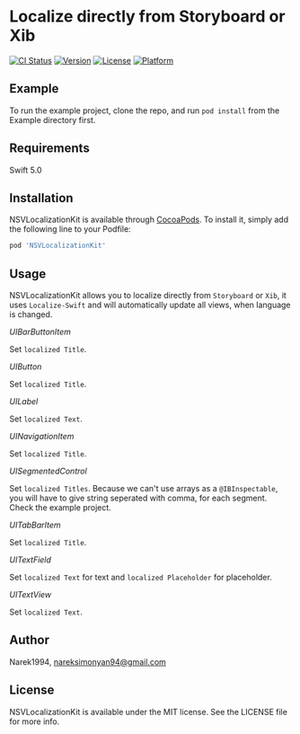 # Localize directly from Storyboard or Xib

[![CI Status](https://img.shields.io/travis/Narek1994/NSVLocalizationKit.svg?style=flat)](https://travis-ci.org/Narek1994/NSVLocalizationKit)
[![Version](https://img.shields.io/cocoapods/v/NSVLocalizationKit.svg?style=flat)](https://cocoapods.org/pods/NSVLocalizationKit)
[![License](https://img.shields.io/cocoapods/l/NSVLocalizationKit.svg?style=flat)](https://cocoapods.org/pods/NSVLocalizationKit)
[![Platform](https://img.shields.io/cocoapods/p/NSVLocalizationKit.svg?style=flat)](https://cocoapods.org/pods/NSVLocalizationKit)

## Example

To run the example project, clone the repo, and run `pod install` from the Example directory first.


## Requirements

Swift 5.0

## Installation

NSVLocalizationKit is available through [CocoaPods](https://cocoapods.org). To install
it, simply add the following line to your Podfile:

```ruby
pod 'NSVLocalizationKit'
```
## Usage

NSVLocalizationKit allows you to localize directly from ```Storyboard``` or ```Xib```, it uses ```Localize-Swift``` and will automatically update all views, when language is changed.

*UIBarButtonItem*

Set ```localized Title```.

*UIButton*

Set ```localized Title```.

*UILabel*

Set ```localized Text```.

*UINavigationItem*

Set ```localized Title```.

*UISegmentedControl*

Set ```localized Titles```. Because we can't use arrays as a ```@IBInspectable```, you will have to give string seperated with comma, for each segment. Check the example project. 

*UITabBarItem*

Set ```localized Title```.


*UITextField*

Set ```localized Text``` for text and ```localized Placeholder``` for placeholder.

*UITextView*

Set ```localized Text```.

## Author

Narek1994, nareksimonyan94@gmail.com

## License

NSVLocalizationKit is available under the MIT license. See the LICENSE file for more info.
